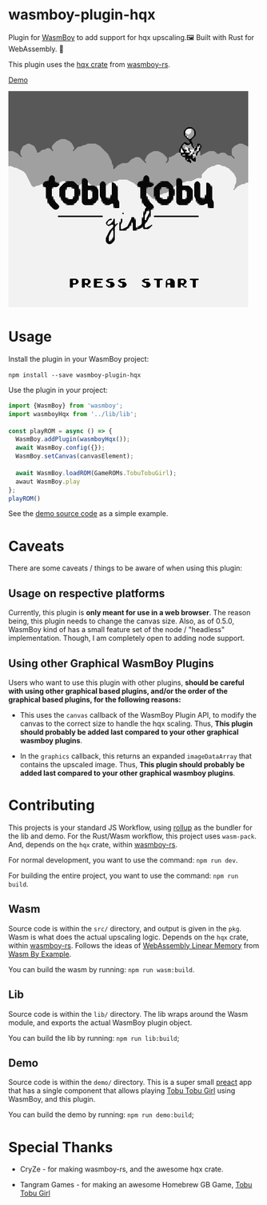 # wasmboy-plugin-hqx

Plugin for [WasmBoy](https://github.com/torch2424/wasmboy) to add support for hqx upscaling.🖼️ Built with Rust for WebAssembly. 🦀

This plugin uses the [hqx crate](https://github.com/CryZe/wasmboy-rs/tree/master/hqx) from [wasmboy-rs](https://github.com/CryZe/wasmboy-rs).

[Demo](https://torch2424.github.io/wasmboy-plugin-hqx/)

![WasmBoy Hq3x Example](./assets/wasmboyPluginHqx.png)

# Usage

Install the plugin in your WasmBoy project:

`npm install --save wasmboy-plugin-hqx`

Use the plugin in your project:

```javascript
import {WasmBoy} from 'wasmboy';
import wasmboyHqx from '../lib/lib';

const playROM = async () => {
  WasmBoy.addPlugin(wasmboyHqx());
  await WasmBoy.config({});
  WasmBoy.setCanvas(canvasElement);

  await WasmBoy.loadROM(GameROMs.TobuTobuGirl);
  awaut WasmBoy.play
};
playROM()
```

See the [demo source code](./demo) as a simple example.

# Caveats

There are some caveats / things to be aware of when using this plugin:

## Usage on respective platforms

Currently, this plugin is **only meant for use in a web browser**. The reason being, this plugin needs to change the canvas size. Also, as of 0.5.0, WasmBoy kind of has a small feature set of the node / "headless" implementation. Though, I am completely open to adding node support.

## Using other Graphical WasmBoy Plugins

Users who want to use this plugin with other plugins, **should be careful with using other graphical based plugins, and/or the order of the graphical based plugins, for the following reasons:**

* This uses the `canvas` callback of the WasmBoy Plugin API, to modify the canvas to the correct size to handle the hqx scaling. Thus, **This plugin should probably be added last compared to your other graphical wasmboy plugins**.

* In the `graphics` callback, this returns an expanded `imageDataArray` that contains the upscaled image. Thus, **This plugin should probably be added last compared to your other graphical wasmboy plugins**.

# Contributing

This projects is your standard JS Workflow, using [rollup](https://rollupjs.org/guide/en/) as the bundler for the lib and demo. For the Rust/Wasm workflow, this project uses `wasm-pack`. And, depends on the `hqx` crate, within [wasmboy-rs](https://github.com/CryZe/wasmboy-rs).

For normal development, you want to use the command: `npm run dev`.

For building the entire project, you want to use the command: `npm run build`.

## Wasm

Source code is within the `src/` directory, and output is given in the `pkg`. Wasm is what does the actual upscaling logic. Depends on the `hqx` crate, within [wasmboy-rs](https://github.com/CryZe/wasmboy-rs). Follows the ideas of [WebAssembly Linear Memory](https://wasmbyexample.dev/examples/webassembly-linear-memory/webassembly-linear-memory.rust.en-us.html) from [Wasm By Example](https://wasmbyexample.dev/). 

You can build the wasm by running: `npm run wasm:build`.

## Lib

Source code is within the `lib/` directory. The lib wraps around the Wasm module, and exports the actual WasmBoy plugin object. 

You can build the lib by running: `npm run lib:build`;

## Demo

Source code is within the `demo/` directory. This is a super small [preact](https://preactjs.com/) app that has a single component that allows playing [Tobu Tobu Girl](http://tangramgames.dk/tobutobugirl/) using WasmBoy, and this plugin.

You can build the demo by running: `npm run demo:build`;

# Special Thanks

* CryZe - for making wasmboy-rs, and the awesome hqx crate.

* Tangram Games - for making an awesome Homebrew GB Game, [Tobu Tobu Girl](http://tangramgames.dk/tobutobugirl/)


